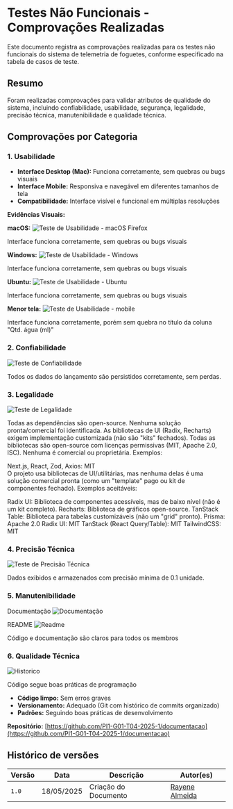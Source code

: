 # Testes Não Funcionais - Comprovações Realizadas

Este documento registra as comprovações realizadas para os testes não funcionais do sistema de telemetria de foguetes, conforme especificado na tabela de casos de teste.

## Resumo 

Foram realizadas comprovações para validar atributos de qualidade do sistema, incluindo confiabilidade, usabilidade, segurança, legalidade, precisão técnica, manutenibilidade e qualidade técnica.

## Comprovações por Categoria

### 1. Usabilidade

- **Interface Desktop (Mac):** Funciona corretamente, sem quebras ou bugs visuais
- **Interface Mobile:** Responsiva e navegável em diferentes tamanhos de tela
- **Compatibilidade:** Interface visível e funcional em múltiplas resoluções

**Evidências Visuais:**

**macOS:**
![Teste de Usabilidade - macOS Firefox](imgs/teste_usabilidade_mac.jpeg)

 Interface funciona corretamente, sem quebras ou bugs visuais

**Windows:**
![Teste de Usabilidade - Windows](imgs/teste_usabilidade_windows.png)

 Interface funciona corretamente, sem quebras ou bugs visuais

**Ubuntu:**
![Teste de Usabilidade - Ubuntu](imgs/teste_usabilidade_ubuntu.png)

 Interface funciona corretamente, sem quebras ou bugs visuais

**Menor tela:**
![Teste de Usabilidade - mobile](imgs/teste_usabilidade_mobile.png)

 Interface funciona corretamente, porém sem quebra no título da coluna "Qtd. água (ml)"
 
### 2. Confiabilidade

![Teste de Confiabilidade](imgs/teste_confiabilidade.jpeg)

Todos os dados do lançamento são persistidos corretamente, sem perdas.


### 3. Legalidade

![Teste de Legalidade](imgs/teste_legalidade.png)

Todas as dependências são open-source.
Nenhuma solução pronta/comercial foi identificada.
As bibliotecas de UI (Radix, Recharts) exigem implementação customizada (não são "kits" fechados). Todas as bibliotecas  são open-source com licenças permissivas (MIT, Apache 2.0, ISC). Nenhuma é comercial ou proprietária. Exemplos:

Next.js, React, Zod, Axios: MIT         
O projeto usa bibliotecas de UI/utilitárias, mas nenhuma delas é uma solução comercial pronta (como um "template" pago ou kit de componentes fechado). Exemplos aceitáveis:

Radix UI: Biblioteca de componentes acessíveis, mas de baixo nível (não é um kit completo).
Recharts: Biblioteca de gráficos open-source.
TanStack Table: Biblioteca para tabelas customizáveis (não um "grid" pronto).
Prisma: Apache 2.0
Radix UI: MIT
TanStack (React Query/Table): MIT
TailwindCSS: MIT

### 4. Precisão Técnica

![Teste de Precisão Técnica](imgs/teste_precisao.jpeg)


Dados exibidos e armazenados com precisão mínima de 0.1 unidade.

### 5. Manutenibilidade

Documentação
![Documentação](imgs/documentacao.jpeg)


README
![Readme](imgs/readme.png)



Código e documentação são claros para todos os membros



### 6. Qualidade Técnica

![Historico](imgs/qualidade_tec.jpeg)


Código segue boas práticas de programação

- **Código limpo:** Sem erros graves
- **Versionamento:** Adequado (Git com histórico de commits organizado)
- **Padrões:** Seguindo boas práticas de desenvolvimento

**Repositório:** [https://github.com/PI1-G01-T04-2025-1/documentacao](https://github.com/PI1-G01-T04-2025-1/documentacao)


## Histórico de versões

| Versão | Data | Descrição | Autor(es) | 
| -- | -- | -- | -- |
|`1.0`|18/05/2025| Criação do Documento | [Rayene Almeida ](https://github.com/rayenealmeida) |